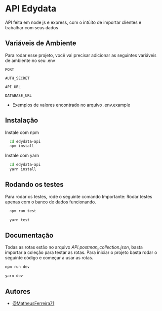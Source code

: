 
# API Edydata

API feita em node js e express, com o intúito de importar clientes e trabalhar com seus dados




## Variáveis de Ambiente

Para rodar esse projeto, você vai precisar adicionar as seguintes variáveis de ambiente no seu .env


`PORT`

`AUTH_SECRET`

`API_URL`

`DATABASE_URL`

* Exemplos de valores encontrado no arquivo .env.example
## Instalação

Instale com npm

```bash
  cd edydata-api
  npm install
```

Instale com yarn

```bash
  cd edydata-api
  yarn install
```

## Rodando os testes

Para rodar os testes, rode o seguinte comando
Importante: Rodar testes apenas com o banco de dados funcionando.

```bash
  npm run test
```
```bash
  yarn test
```

## Documentação

Todas as rotas estão no arquivo *API.postman_collection.json*, basta importar a coleção para testar as rotas.
Para iniciar o projeto basta rodar o seguinte código e começar a usar as rotas.

```bash
npm run dev
```

```bash
yarn dev
```

## Autores

- [@MatheusFerreira71](https://www.github.com/MatheusFerreira71)

